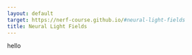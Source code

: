 ```yaml
---
layout: default
target: https://nerf-course.github.io/#neural-light-fields
title: Neural Light Fields
---
```

hello
